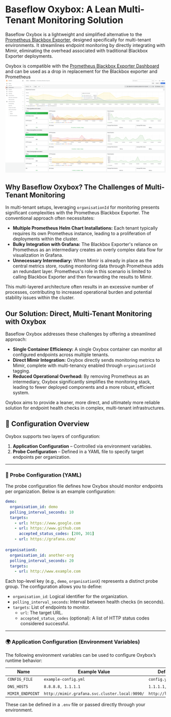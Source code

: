 # Baseflow Oxybox: A Lean Multi-Tenant Monitoring Solution

Baseflow Oxybox is a lightweight and simplified alternative to the [Prometheus
Blackbox Exporter](https://github.com/prometheus/blackbox_exporter), designed
specifically for multi-tenant environments. It streamlines endpoint monitoring
by directly integrating with Mimir, eliminating the overhead associated with
traditional Blackbox Exporter deployments.

Oxybox is compatible with the [Prometheus Blackbox Exporter Dashboard](https://grafana.com/grafana/dashboards/7587-prometheus-blackbox-exporter/)
and can be used as a drop in replacement for the Blackbox exporter and Prometheus
![img](./img/screenshot.png)

## Why Baseflow Oxybox? The Challenges of Multi-Tenant Monitoring

In multi-tenant setups, leveraging `organisationId` for monitoring presents
significant complexities with the Prometheus Blackbox Exporter. The conventional
approach often necessitates:

* **Multiple Prometheus Helm Chart Installations:** Each tenant typically
  requires its own Prometheus instance, leading to a proliferation of
  deployments within the cluster.
* **Bulky Integration with Grafana:** The Blackbox Exporter's reliance on
  Prometheus as an intermediary creates an overly complex data flow for
  visualization in Grafana.
* **Unnecessary Intermediary:** When Mimir is already in place as the central
  metrics store, routing monitoring data through Prometheus adds an redundant
  layer. Prometheus's role in this scenario is limited to calling Blackbox
  Exporter and then forwarding the results to Mimir.

This multi-layered architecture often results in an excessive number of
processes, contributing to increased operational burden and potential stability
issues within the cluster.

## Our Solution: Direct, Multi-Tenant Monitoring with Oxybox

Baseflow Oxybox addresses these challenges by offering a streamlined approach:

* **Single Container Efficiency:** A single Oxybox container can monitor all
  configured endpoints across multiple tenants.
* **Direct Mimir Integration:** Oxybox directly sends monitoring metrics to
  Mimir, complete with multi-tenancy enabled through `organisationId` tagging.
* **Reduced Operational Overhead:** By removing Prometheus as an intermediary,
  Oxybox significantly simplifies the monitoring stack, leading to fewer
  deployed components and a more robust, efficient system.

Oxybox aims to provide a leaner, more direct, and ultimately more reliable
solution for endpoint health checks in complex, multi-tenant infrastructures.

## 🔧 Configuration Overview

Oxybox supports two layers of configuration:

1. **Application Configuration** – Controlled via environment variables.
2. **Probe Configuration** – Defined in a YAML file to specify target endpoints per organization.

---

### 📝 Probe Configuration (YAML)

The probe configuration file defines how Oxybox should monitor endpoints per organization. Below is an example configuration:

```yaml
demo:
  organisation_id: demo
  polling_interval_seconds: 10
  targets:
    - url: https://www.google.com
    - url: https://www.github.com
      accepted_status_codes: [200, 301]
    - url: https://grafana.com/

organisationX:
  organisation_id: another-org
  polling_interval_seconds: 20
  targets:
    - url: http://www.example.com
```

Each top-level key (e.g., `demo`, `organisationX`) represents a distinct probe group. The configuration allows you to define:

* `organisation_id`: Logical identifier for the organization.
* `polling_interval_seconds`: Interval between health checks (in seconds).
* `targets`: List of endpoints to monitor.
  * `url`: The target URL.
  * `accepted_status_codes` (optional): A list of HTTP status codes considered successful.

---

### 🌍 Application Configuration (Environment Variables)

The following environment variables can be used to configure Oxybox’s runtime behavior:

| Name             | Example Value                                  | Default Value           |
| ---------------- | ---------------------------------------------- | ----------------------- |
| `CONFIG_FILE`    | `example-config.yml`                           | `config.yml`            |
| `DNS_HOSTS`      | `8.8.8.8, 1.1.1.1`                             | `1.1.1.1, 8.8.8.8`      |
| `MIMIR_ENDPOINT` | `http://mimir.grafana.svc.cluster.local:9090/` | `http://localhost:9009` |

These can be defined in a `.env` file or passed directly through your environment.
